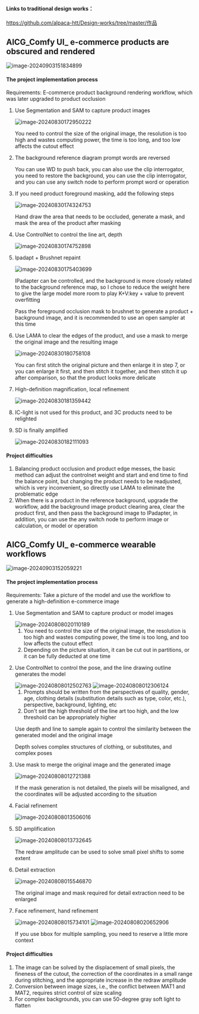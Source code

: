#### Links to traditional design works：

https://github.com/alpaca-htt/Design-works/tree/master/作品

## AICG_Comfy UI_ e-commerce products are obscured and rendered

![image-20240903151834899](assets/image-20240903151834899.png)

#### The project implementation process

Requirements: E-commerce product background rendering workflow, which was later upgraded to product occlusion

1. Use Segmentation and SAM to capture product images

   <img src="assets/image-20240830172950222.png" alt="image-20240830172950222" />

   You need to control the size of the original image, the resolution is too high and wastes computing power, the time is too long, and too low affects the cutout effect

   

2. The background reference diagram prompt words are reversed

   You can use WD to push back, you can also use the clip interrogator, you need to restore the background, you can use the clip interrogator, and you can use any switch node to perform prompt word or operation

   

3. If you need product foreground masking, add the following steps

   <img src="assets/image-20240830174324753.png" alt="image-20240830174324753" />

   Hand draw the area that needs to be occluded, generate a mask, and mask the area of the product after masking

   

4. Use ControlNet to control the line art, depth

   <img src="assets/image-20240830174752898.png" alt="image-20240830174752898" />

   

5. Ipadapt + Brushnet repaint

   <img src="assets/image-20240830175403699.png" alt="image-20240830175403699" />

   IPadapter can be controlled, and the background is more closely related to the background reference map, so I chose to reduce the weight here to give the large model more room to play
   K+V:key + value to prevent overfitting

   Pass the foreground occlusion mask to brushnet to generate a product + background image, and it is recommended to use an open sampler at this time

   

6. Use LAMA to clear the edges of the product, and use a mask to merge the original image and the resulting image

   <img src="assets/image-20240830180758108.png" alt="image-20240830180758108" />

   You can first stitch the original picture and then enlarge it in step 7, or you can enlarge it first, and then stitch it together, and then stitch it up after comparison, so that the product looks more delicate

   

7. High-definition magnification, local refinement

   <img src="assets/image-20240830181359442.png" alt="image-20240830181359442" />

   

8. IC-light is not used for this product, and 3C products need to be relighted

   

9. SD is finally amplified

   ![image-20240830182111093](assets/image-20240830182111093.png)

#### Project difficulties

1. Balancing product occlusion and product edge messes, the basic method can adjust the controlnet weight and start and end time to find the balance point, but changing the product needs to be readjusted, which is very inconvenient, so directly use LAMA to eliminate the problematic edge
2. When there is a product in the reference background, upgrade the workflow, add the background image product clearing area, clear the product first, and then pass the background image to IPadapter, in addition, you can use the any switch node to perform image or calculation, or model or operation

## AICG_Comfy UI_ e-commerce wearable workflows

![image-20240903152059221](assets/image-20240903152059221.png)

#### The project implementation process

Requirements: Take a picture of the model and use the workflow to generate a high-definition e-commerce image

1. Use Segmentation and SAM to capture product or model images

   <img src="assets/image-20240808020110189.png" alt="image-20240808020110189" />

   1. You need to control the size of the original image, the resolution is too high and wastes computing power, the time is too long, and too low affects the cutout effect
   2. Depending on the picture situation, it can be cut out in partitions, or it can be fully deducted at one time
   
   

2. Use ControlNet to control the pose, and the line drawing outline generates the model

   <img src="assets/image-20240808012502763.png" alt="image-20240808012502763" />

   <img src="assets/image-20240808012306124.png" alt="image-20240808012306124" />

   1. Prompts should be written from the perspectives of quality, gender, age, clothing details (substitution details such as type, color, etc.), perspective, background, lighting, etc
   2. Don't set the high threshold of the line art too high, and the low threshold can be appropriately higher
   
   Use depth and line to sample again to control the similarity between the generated model and the original image

   Depth solves complex structures of clothing, or substitutes, and complex poses

   
   
3. Use mask to merge the original image and the generated image

   <img src="assets/image-20240808012721388.png" alt="image-20240808012721388" />

   If the mask generation is not detailed, the pixels will be misaligned, and the coordinates will be adjusted according to the situation
   
   

4. Facial refinement

   <img src="assets/image-20240808013506016.png" alt="image-20240808013506016" />

5. SD amplification

   <img src="assets/image-20240808013732645.png" alt="image-20240808013732645" />

   The redraw amplitude can be used to solve small pixel shifts to some extent
   
   

7. Detail extraction

   <img src="assets/image-20240808015546870.png" alt="image-20240808015546870" />

   The original image and mask required for detail extraction need to be enlarged
   
   

8. Face refinement, hand refinement

   <img src="assets/image-20240808015734101.png" alt="image-20240808015734101" />

   
   
   <img src="assets/image-20240808020652906.png" alt="image-20240808020652906" />
   
   If you use bbox for multiple sampling, you need to reserve a little more context



#### Project difficulties

1. The image can be solved by the displacement of small pixels, the fineness of the cutout, the correction of the coordinates in a small range during stitching, and the appropriate increase in the redraw amplitude
2. Conversion between image sizes, i.e., the conflict between MAT1 and MAT2, requires strict control of size scaling
3. For complex backgrounds, you can use 50-degree gray soft light to flatten